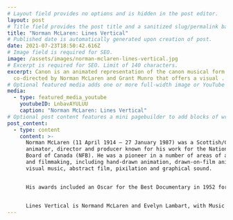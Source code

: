 ```yaml
---
# Layout field provides no options and is hidden in the post editor.
layout: post
# Title field provides the post title and a sanitized slug/permalink based on the title content. !!! Use a descriptive title and then do not change it !!!
title: "Norman McLaren: Lines Vertical"
# Published date is automatically generated upon creation of post.
date: 2021-07-23T18:50:42.616Z
# Image field is required for SEO.
image: /assets/images/norman-mclaren-lines-vertical.jpg
# Excerpt is required for SEO. Limit of 140 characters.
excerpt: Canon is an animated representation of the canon musical form.
  co-directed by Norman McLaren and Grant Munro that offers a visual .
# Optional featured media adds one or more full-width image or YouTube embeds to the top of the post.
media:
  - type: featured_media_youtube
    youtubeID: LnbavAYULUU
    caption: "Norman McLaren: Lines Vertical"
# Optional post content features a mini pagebuilder to add blocks of written content, images, and YouTube embeds to the post. Recommended at least one instance of WYSIWYG block.
post_content:
  - type: content
    content: >-
      Norman McLaren (11 April 1914 – 27 January 1987) was a Scottish/Canadian
      animator, director and producer known for his work for the National Film
      Board of Canada (NFB). He was a pioneer in a number of areas of animation
      and filmmaking, including hand-drawn animation, drawn-on-film animation,
      visual music, abstract film, pixilation and graphical sound.


      His awards included an Oscar for the Best Documentary in 1952 for Neighbours, a Silver Bear for best short documentary at the 1956 Berlin International Film Festival Rythmetic and a 1969 BAFTA Award for Best Animated Film for Pas de deux.


      Lines Vertical is Normand McLaren and Evelyn Lambart, with Music by Maurice Blackburn
---
```

